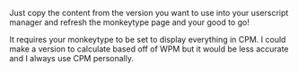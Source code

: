 Just copy the content from the version you want to use into your userscript manager and refresh the monkeytype page and your good to go!

It requires your monkeytype to be set to display everything in CPM. I could make a version to calculate based off of WPM but it would be less accurate and I always use CPM personally. 
